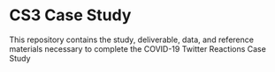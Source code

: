# CS3 Case Study

This repository contains the study, deliverable, data, and reference materials necessary to complete the COVID-19 Twitter Reactions Case Study
